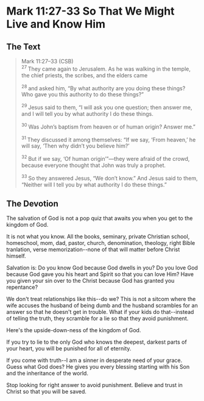 # Mark 11:27-33 So That We Might Live and Know Him

## The Text

>Mark 11:27–33 (CSB)  
><sup> 27 </sup> They came again to Jerusalem. As he was walking in the temple, the chief priests, the scribes, and the elders came 
>
><sup> 28 </sup> and asked him, “By what authority are you doing these things? Who gave you this authority to do these things?” 
>
><sup> 29 </sup> Jesus said to them, “I will ask you one question; then answer me, and I will tell you by what authority I do these things. 
>
><sup> 30 </sup> Was John’s baptism from heaven or of human origin? Answer me.” 
>
><sup> 31 </sup> They discussed it among themselves: “If we say, ‘From heaven,’ he will say, ‘Then why didn’t you believe him?’ 
>
><sup> 32 </sup> But if we say, ‘Of human origin’”—they were afraid of the crowd, because everyone thought that John was truly a prophet. 
>
><sup> 33 </sup> So they answered Jesus, “We don’t know.” And Jesus said to them, “Neither will I tell you by what authority I do these things.”

## The Devotion

The salvation of God is not a pop quiz that awaits you when you get to the kingdom of God.

It is not what you know. All the books, seminary, private Christian school, homeschool, mom, dad, pastor, church, denomination, theology, right Bible tranlation, verse memorization--none of that will matter before Christ himself.

Salvation is: Do you know God because God dwells in you? Do you love God because God gave you his heart and Spirit so that you can love Him? Have you given your sin over to the Christ because God has granted you repentance?

We don't treat relationships like this--do we? This is not a sitcom where the wife accuses the husband of being dumb and the husband scrambles for an answer so that he doesn't get in trouble. What if your kids do that--instead of telling the truth, they scramble for a lie so that they avoid punishment.

Here's the upside-down-ness of the kingdom of God.

If you try to lie to the only God who knows the deepest, darkest parts of your heart, you will be punished for all of eternity.

If you come with truth--I am a sinner in desperate need of your grace. Guess what God does? He gives you every blessing starting with his Son and the inheritance of the world.

Stop looking for right answer to avoid punishment. Believe and trust in Christ so that you will be saved.
